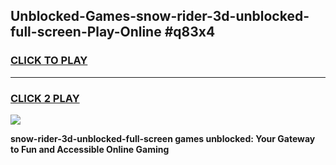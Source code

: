 
## Unblocked-Games-snow-rider-3d-unblocked-full-screen-Play-Online #q83x4
<h3>
<a href="https://news.freeplayer.one?title=snow-rider-3d-unblocked-full-screen&ref=3">CLICK TO PLAY</a></h3>
<hr>

<h3>
<a href="https://news.freeplayer.one?title=snow-rider-3d-unblocked-full-screen&ref=3">CLICK 2 PLAY</a>
  
</h3>

<a href="https://news.freeplayer.one?title=snow-rider-3d-unblocked-full-screen&ref=3"><img src="https://clearcache.store/games.png"></a>


**snow-rider-3d-unblocked-full-screen games unblocked: Your Gateway to Fun and Accessible Online Gaming**
